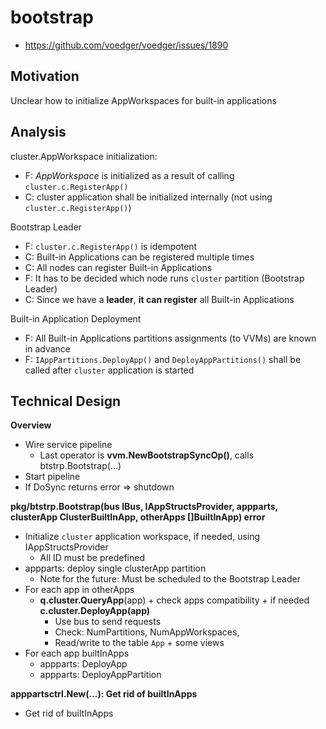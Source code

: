 # bootstrap

- https://github.com/voedger/voedger/issues/1890

## Motivation

Unclear how to initialize AppWorkspaces for built-in applications

## Analysis

cluster.AppWorkspace initialization:

- F: *AppWorkspace* is initialized as a result of calling `cluster.c.RegisterApp()`
- C: cluster application shall be initialized internally (not using `cluster.c.RegisterApp()`)

Bootstrap Leader

- F: `cluster.c.RegisterApp()` is idempotent
- C: Built-in Applications can be registered multiple times
- C: All nodes can register Built-in Applications
- F: It has to be decided which node runs `cluster` partition (Bootstrap Leader)
- C: Since we have a **leader**, **it can register** all Built-in Applications

Built-in Application Deployment

- F: All Built-in Applications partitions assignments (to VVMs) are known in advance
- F: `IAppPartitions.DeployApp()` and `DeployAppPartitions()` shall be called after `cluster` application is started

## Technical Design

**Overview**

- Wire service pipeline
  - Last operator is **vvm.NewBootstrapSyncOp()**, calls btstrp.Bootstrap(...)
- Start pipeline
- If DoSync returns error => shutdown

**pkg/btstrp.Bootstrap(bus IBus, IAppStructsProvider, appparts, clusterApp ClusterBuiltInApp, otherApps []BuiltInApp) error**

- Initialize `cluster` application workspace, if needed, using IAppStructsProvider
  - All ID must be predefined
- appparts: deploy single clusterApp partition
   - Note for the future: Must be scheduled to the Bootstrap Leader
- For each app in otherApps
  - **q.cluster.QueryApp**(app) + check apps compatibility + if needed **c.cluster.DeployApp(app)**  
    - Use bus to send requests
    - Check: NumPartitions, NumAppWorkspaces, 
    - Read/write to the table `App` + some views
- For each app builtInApps
  - appparts: DeployApp
  - appparts: DeployAppPartition
  
**apppartsctrl.New(...): Get rid of builtInApps**

- Get rid of builtInApps
